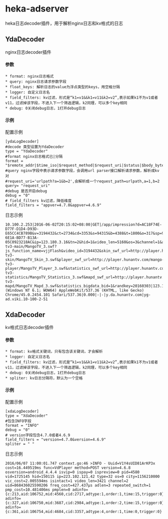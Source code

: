 # heka-adserver

heka日志decoder插件，用于解析nginx日志和kv格式的日志

## YdaDecoder
nginx日志decoder插件

#### 参数

    * format: nginx日志格式
    * query: nginx日志请求参数字段
    * float_keys: 解析日志的value为浮点类型的keys，用空格分隔
    * logger: 自定义日志名
    * field_filters: kv过滤，形式是“k1=v1&&k1=v11&k2=v2”,表示如果k1不为v1或者v11，过滤掉该字段，不进入下一个筛选逻辑，k2同理，可以多个key相同
    * debug: 0关闭debug日志，1打开debug日志

#### 示例

配置示例

```
[ydaLogDecoder]
#decode 类型设置为YdaDecoder
type = "YdaDecoder"
#format nginx日志格式已|分隔
format = "$remote_addr|$time_iso|$request_method|$request_uri|$status|$body_bytes_sent|$http_referer|$http_x_forwarded_for|$http_user_agent|$request_time|$upstream_response_time|$request_body|$http_host|$hostname"
#query nginx字段中表示请求参数字段，会调用url parser接口解析请求参数，解析成kv对
#request_uri='urlpath?a=1&b=2',会解析成一个request_path=urlpath,a=1,b=2
query= "request_uri"
#debug 是否开启debug
debug = "0"
# field_filters kv过滤，降低维度
field_filters = "appver=4.7.0&appver=4.6.9"
```
日志示例
```
10.100.2.253|2016-06-02T20:15:02+08:00|GET|/app/impression?d=AC18F74E-D77F-D1D4-D93D-E65CC4CB789B&v=3194432&ct=2734&cd=3353&s=94315&b=4388&t=1800&o=317&sp=94315,3353,2734&id=D7CA265C-6E1A-BD77-B13A-05C0923218AC&ip=123.180.3.16&tn=2&hid=1&video_len=5160&os=3&channel=1&adtype=1&isintact=1&adtotal=5&tag=repeat_0&rnd=1464869716478|200|43|http://player.hunantv.com/mango-tv3-main/MangoTV_3.swf?js_function_name=vjjFlash&video_id=3194432&skin_swf_url=http://player.hunantv.com/mango-tv3-skin/MangoTV_Skin_3.swf&player_swf_url=http://player.hunantv.com/mango-tv3-player/MangoTV_Player_3.swf&statistics_swf_url=http://player.hunantv.com/mango-tv3-statistics/MangoTV_Statistics_3.swf&mapd_swf_url=http://player.hunantv.com/mango-tv3-mapd/MangoTV_Mapd_3.swf&statistics_bigdata_bid=1&randkey=20160303|123.180.3.16|Mozilla/5.0 (Windows NT 6.1; WOW64) AppleWebKit/537.36 (KHTML, like Gecko) Chrome/45.0.2454.101 Safari/537.36|0.000|-|-|y.da.hunantv.com|yg-ad.viki.10-100-2-51
```

## XdaDecoder

kv格式日志decoder插件

#### 参数

    * format: kv格式关键词，只有包含该关键词，才会解析
    * logger: 自定义日志名
    * field_filters: kv过滤，形式是“k1=v1&&k1=v11&k2=v2”,表示如果k1不为v1或者v11，过滤掉该字段，不进入下一个筛选逻辑，k2同理，可以多个key相同
    * debug: 0关闭debug日志，1打开debug日志
    * spliter: kv日志分隔符，默认为一个空格

#### 示例

配置示例

```
[xdaLogDecoder]
type = "XdaDecoder"
#包含INFO字段
format = "INFO"
debug = "0"
# version字段包含4.7.0或者4.6.9
field_filters = "version=4.7.0&version=4.6.9"
spliter = " "
```
日志示例
```
2016/06/07 11:00:01.747 context.go:46 >INFO - Uuid=V1Y4sUID81ArKP3x cost=16.449519ms func=VdPlayer method=POST version=4.6.8 osversion=android_4.4.4 isvip=0 ispay=0 ispreview=0 pid=4580 vid=1725145 hid=150115 ip=223.102.121.42 type=32 os=0 city=1156210000 vic_cost=2.005594ms isintact=1 video_len=3421 channel=2 uid=868436025590206 freq_cost=427.437µs adlen=3 repeated_switch=1 pmp_cost=10.481406ms pmplen=0 adinfo={c:213,aid:106752,mid:4560,cid:2717,adtype:1,order:1,time:15,trigger:0} adinfo={c:327,aid:106750,mid:3687,cid:2984,adtype:1,order:2,time:15,trigger:0} adinfo={c:361,aid:106754,mid:4684,cid:3357,adtype:4,order:1,time:0,trigger:0}
```